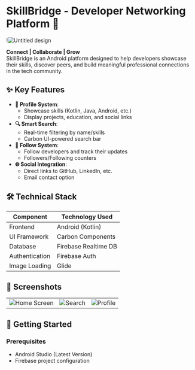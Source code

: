 # SkillBridge - Developer Networking Platform 🔗

!![Untitled design](https://github.com/user-attachments/assets/0c1b6db6-efab-49aa-9512-5ea134f0f3e8)
 

**Connect | Collaborate | Grow**  
SkillBridge is an Android platform designed to help developers showcase their skills, discover peers, and build meaningful professional connections in the tech community.

## ✨ Key Features
- **📱 Profile System**:  
  - Showcase skills (Kotlin, Java, Android, etc.)
  - Display projects, education, and social links
- **🔍 Smart Search**:  
  - Real-time filtering by name/skills
  - Carbon UI-powered search bar
- **🤝 Follow System**:  
  - Follow developers and track their updates
  - Followers/Following counters
- **🌐 Social Integration**:  
  - Direct links to GitHub, LinkedIn, etc.
  - Email contact option

## 🛠️ Technical Stack
| Component       | Technology Used |
|-----------------|-----------------|
| Frontend        | Android (Kotlin) |
| UI Framework    | Carbon Components|
| Database        | Firebase Realtime DB |
| Authentication  | Firebase Auth    |
| Image Loading   | Glide           |

## 📸 Screenshots
| | | |
|:-------------------------:|:-------------------------:|:-------------------------:|
| ![Home Screen](https://via.placeholder.com/300x600?text=Home)  | ![Search](https://via.placeholder.com/300x600?text=Search) | ![Profile](https://via.placeholder.com/300x600?text=Profile) |

## 🚀 Getting Started
### Prerequisites
- Android Studio (Latest Version)
- Firebase project configuration
